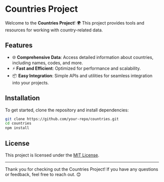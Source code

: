 # Countries Project

Welcome to the **Countries Project**! 🌍 This project provides tools and resources for working with country-related data.

## Features

- 🌐 **Comprehensive Data**: Access detailed information about countries, including names, codes, and more.
- ⚡ **Fast and Efficient**: Optimized for performance and scalability.
- 📦 **Easy Integration**: Simple APIs and utilities for seamless integration into your projects.

## Installation

To get started, clone the repository and install dependencies:

```bash
git clone https://github.com/your-repo/countries.git
cd countries
npm install
```


## License

This project is licensed under the [MIT License](LICENSE).

---

Thank you for checking out the Countries Project! If you have any questions or feedback, feel free to reach out. 😊
